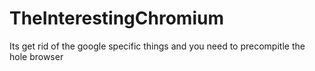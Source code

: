 # TheInterestingChromium
Its get rid of the google specific things and you need to precompitle the hole browser
